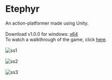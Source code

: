 # Etephyr
An action-platformer made using Unity.
<br/><br/>
Download v1.0.0 for windows: [x64](https://drive.google.com/file/d/1L7CUiH56L7I_oOzVn5oGtM2U17cTh8rv/view?fbclid=IwAR0-CxheUcLK0cEXE2RC7xDnjuP8vb-kkkuyB4M-xpR7qehFN32Jt7-AYL4)</br>
To watch a walkthrough of the game, click [here](https://www.dropbox.com/s/ocahctjvvjl9xnr/Etephyr%202022.09.30%20-%2023.55.23.01.mp4?dl=0).</br></br>
![ss1](https://user-images.githubusercontent.com/51351425/193340661-992077d7-89c5-4aef-aa28-fa4c34317bb7.png)</br></br>
![ss2](https://user-images.githubusercontent.com/51351425/193340674-87d5914c-0385-434e-a4fc-e9549f141a2e.png)</br></br>
![ss3](https://user-images.githubusercontent.com/51351425/193340690-34e2e547-0d83-493f-af72-9222e700523e.png)
